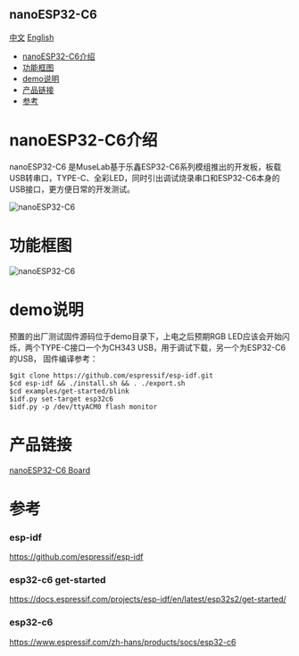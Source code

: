 nanoESP32-C6
-----------
[中文](./README.md) [English](./README_en.md)

* [nanoESP32-C6介绍](#nanoESP32-C6介绍) 
* [功能框图](#功能框图)
* [demo说明](#demo说明)
* [产品链接](#产品链接)
* [参考](#参考)


# nanoESP32-C6介绍
nanoESP32-C6 是MuseLab基于乐鑫ESP32-C6系列模组推出的开发板，板载USB转串口，TYPE-C、全彩LED，同时引出调试烧录串口和ESP32-C6本身的USB接口，更方便日常的开发测试。

![nanoESP32-C6](https://github.com/wuxx/nanoesp32-s2/blob/master/doc/nanoESP32-C6.jpg)

# 功能框图
![nanoESP32-C6](https://github.com/wuxx/nanoesp32-c6/blob/master/doc/ESP32-C6.png)

# demo说明
预置的出厂测试固件源码位于demo目录下，上电之后预期RGB LED应该会开始闪烁，两个TYPE-C接口一个为CH343 USB，用于调试下载，另一个为ESP32-C6的USB，
固件编译参考：
```
$git clone https://github.com/espressif/esp-idf.git
$cd esp-idf && ./install.sh && . ./export.sh
$cd examples/get-started/blink
$idf.py set-target esp32c6
$idf.py -p /dev/ttyACM0 flash monitor
```

# 产品链接
[nanoESP32-C6 Board](https://item.taobao.com/item.htm?spm=a1z10.3-c.w4002-21349689064.10.1ccb773dRLByl2&id=715252703128)

# 参考
### esp-idf
https://github.com/espressif/esp-idf
### esp32-c6 get-started
https://docs.espressif.com/projects/esp-idf/en/latest/esp32s2/get-started/
### esp32-c6
https://www.espressif.com/zh-hans/products/socs/esp32-c6
